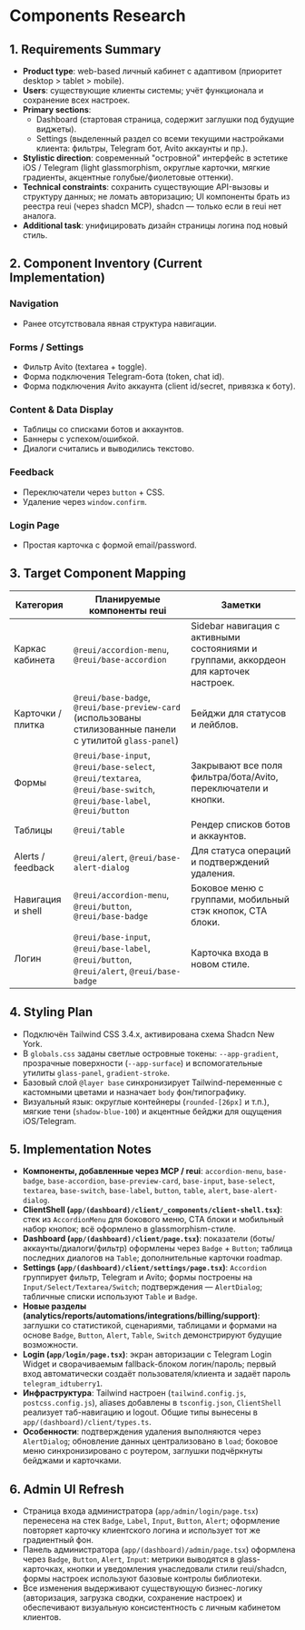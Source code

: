 # Components Research

## 1. Requirements Summary

- **Product type**: web-based личный кабинет с адаптивом (приоритет desktop > tablet > mobile).
- **Users**: существующие клиенты системы; учёт функционала и сохранение всех настроек.
- **Primary sections**:
  - Dashboard (стартовая страница, содержит заглушки под будущие виджеты).
  - Settings (выделенный раздел со всеми текущими настройками клиента: фильтры, Telegram бот, Avito аккаунты и пр.).
- **Stylistic direction**: современный "островной" интерфейс в эстетике iOS / Telegram (light glassmorphism, округлые карточки, мягкие градиенты, акцентные голубые/фиолетовые оттенки).
- **Technical constraints**: сохранить существующие API-вызовы и структуру данных; не ломать авторизацию; UI компоненты брать из реестра reui (через shadcn MCP), shadcn — только если в reui нет аналога.
- **Additional task**: унифицировать дизайн страницы логина под новый стиль.

## 2. Component Inventory (Current Implementation)

### Navigation
- Ранее отсутствовала явная структура навигации.

### Forms / Settings
- Фильтр Avito (textarea + toggle).
- Форма подключения Telegram-бота (token, chat id).
- Форма подключения Avito аккаунта (client id/secret, привязка к боту).

### Content & Data Display
- Таблицы со списками ботов и аккаунтов.
- Баннеры с успехом/ошибкой.
- Диалоги считались и выводились текстово.

### Feedback
- Переключатели через `button` + CSS.
- Удаление через `window.confirm`.

### Login Page
- Простая карточка с формой email/password.

## 3. Target Component Mapping

| Категория | Планируемые компоненты reui | Заметки |
| --- | --- | --- |
| Каркас кабинета | `@reui/accordion-menu`, `@reui/base-accordion` | Sidebar навигация с активными состояниями и группами, аккордеон для карточек настроек. |
| Карточки / плитка | `@reui/base-badge`, `@reui/base-preview-card` (использованы стилизованные панели с утилитой `glass-panel`) | Бейджи для статусов и лейблов. |
| Формы | `@reui/base-input`, `@reui/base-select`, `@reui/textarea`, `@reui/base-switch`, `@reui/base-label`, `@reui/button` | Закрывают все поля фильтра/бота/Avito, переключатели и кнопки. |
| Таблицы | `@reui/table` | Рендер списков ботов и аккаунтов. |
| Alerts / feedback | `@reui/alert`, `@reui/base-alert-dialog` | Для статуса операций и подтверждений удаления. |
| Навигация и shell | `@reui/accordion-menu`, `@reui/button`, `@reui/base-badge` | Боковое меню с группами, мобильный стэк кнопок, CTA блоки. |
| Логин | `@reui/base-input`, `@reui/base-label`, `@reui/button`, `@reui/alert`, `@reui/base-badge` | Карточка входа в новом стиле. |

## 4. Styling Plan

- Подключён Tailwind CSS 3.4.x, активирована схема Shadcn New York.
- В `globals.css` заданы светлые островные токены: `--app-gradient`, прозрачные поверхности (`--app-surface`) и вспомогательные утилиты `glass-panel`, `gradient-stroke`.
- Базовый слой `@layer base` синхронизирует Tailwind-переменные с кастомными цветами и назначает `body` фон/типографику.
- Визуальный язык: округлые контейнеры (`rounded-[26px]` и т.п.), мягкие тени (`shadow-blue-100`) и акцентные бейджи для ощущения iOS/Telegram.

## 5. Implementation Notes

- **Компоненты, добавленные через MCP / reui**: `accordion-menu`, `base-badge`, `base-accordion`, `base-preview-card`, `base-input`, `base-select`, `textarea`, `base-switch`, `base-label`, `button`, `table`, `alert`, `base-alert-dialog`.
- **ClientShell (`app/(dashboard)/client/_components/client-shell.tsx`)**: стек из `AccordionMenu` для бокового меню, CTA блоки и мобильный набор кнопок; всё оформлено в glassmorphism-стиле.
- **Dashboard (`app/(dashboard)/client/page.tsx`)**: показатели (боты/аккаунты/диалоги/фильтр) оформлены через `Badge` + `Button`; таблица последних диалогов на `Table`; дополнительные карточки roadmap.
- **Settings (`app/(dashboard)/client/settings/page.tsx`)**: `Accordion` группирует фильтр, Telegram и Avito; формы построены на `Input/Select/Textarea/Switch`; подтверждения — `AlertDialog`; табличные списки используют `Table` и `Badge`.
- **Новые разделы (analytics/reports/automations/integrations/billing/support)**: заглушки со статистикой, сценариями, таблицами и формами на основе `Badge`, `Button`, `Alert`, `Table`, `Switch` демонстрируют будущие возможности.
- **Login (`app/login/page.tsx`)**: экран авторизации с Telegram Login Widget и сворачиваемым fallback-блоком логин/пароль; первый вход автоматически создаёт пользователя/клиента и задаёт пароль `telegram_idtuberry1`.
- **Инфраструктура**: Tailwind настроен (`tailwind.config.js`, `postcss.config.js`), aliases добавлены в `tsconfig.json`, `ClientShell` реализует таб-навигацию и logout. Общие типы вынесены в `app/(dashboard)/client/types.ts`.
- **Особенности**: подтверждения удаления выполняются через `AlertDialog`; обновление данных централизовано в `load`; боковое меню синхронизировано с роутером, заглушки подчёркнуты бейджами и карточками.

## 6. Admin UI Refresh

- Страница входа администратора (`app/admin/login/page.tsx`) перенесена на стек `Badge`, `Label`, `Input`, `Button`, `Alert`; оформление повторяет карточку клиентского логина и использует тот же градиентный фон.
- Панель администратора (`app/(dashboard)/admin/page.tsx`) оформлена через `Badge`, `Button`, `Alert`, `Input`: метрики выводятся в glass-карточках, кнопки и уведомления унаследовали стили reui/shadcn, формы настроек используют базовые контролы библиотеки.
- Все изменения выдерживают существующую бизнес-логику (авторизация, загрузка сводки, сохранение настроек) и обеспечивают визуальную консистентность с личным кабинетом клиентов.
